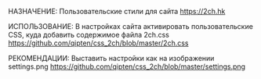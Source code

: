 НАЗНАЧЕНИЕ: Пользовательские стили для сайта https://2ch.hk

ИСПОЛЬЗОВАНИЕ: В настройках сайта активировать пользовательские CSS, куда добавить содержимое файла 2ch.css https://github.com/qipten/css_2ch/blob/master/2ch.css

РЕКОМЕНДАЦИИ: Выставить настройки как на изображении settings.png https://github.com/qipten/css_2ch/blob/master/settings.png
